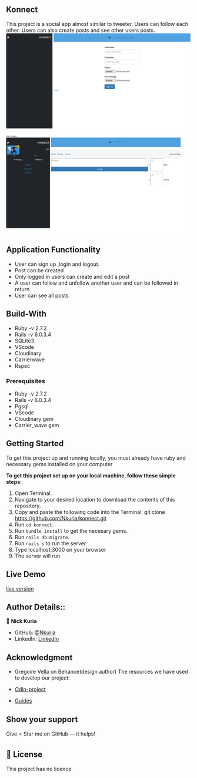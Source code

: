 ## Konnect
This project is a social app almost similar to tweeter. Users can follow each other. Users can also create posts and see other users posts.
![Screenshot](./app/assets/images/capture1.png)
![Screenshot](./app/assets/images/capture2.png)


## Application Functionality
- User can sign up ,login and logout.
- Post can be created 
- Only logged in users can create and edit a post
- A user can follow and unfollow another user and can be followed in return
- User can see all posts 


## Build-With

- Ruby -v  2.7.2
- Rails -v 6.0.3.4
- SQLite3
- VScode
- Cloudinary
- Carrierwave
- Rspec

### Prerequisites
- Ruby -v  2.7.2
- Rails -v 6.0.3.4
- Pgsql
- VScode
- Cloudinary gem
- Carrier_wave gem

## Getting Started


To get this project up and running locally, you must already have ruby and necessary gems installed on your computer

**To get this project set up on your local machine, follow these simple steps:**

1. Open Terminal.
2. Navigate to your desired location to download the contents of this repository.
3. Copy and paste the following code into the Terminal: git clone https://github.com/Nkuria/konnect.git
4. Run ```cd konnect```.
5. Run ```bundle install``` to get the necesary gems.
6. Run `rails db:migrate`.
7. Run ```rails s``` to run the server
8. Type localhost:3000 on your browser
9. The server will run

## Live Demo
[live version](https://arcane-ravine-69240.herokuapp.com)

## Author Details::

👤 **Nick Kuria**
- GitHub: [@Nkuria](https://github.com/Nkuria)
- LinkedIn: [LinkedIn](https://www.linkedin.com/in/nkuria)



## Acknowledgment
- Gregoire Vella on Behance(design author)
The resources we have used to develop our project:

- [Odin-project](https://www.theodinproject.com/courses/ruby-on-rails/lessons/sessions-cookies-and-authentication)
- [Guides](https://guides.rubyonrails.org/action_controller_overview.html#session)

## Show your support

Give ⭐ Star me on GitHub — it helps!

## 📝 License

This project has no licence 